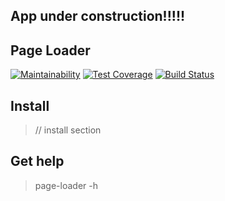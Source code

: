 ## App under construction!!!!!

## Page Loader

[![Maintainability](https://api.codeclimate.com/v1/badges/aea52cd206fee4732ca9/maintainability)](https://codeclimate.com/github/AndreyShimkov/backend-project-lvl3/maintainability) [![Test Coverage](https://api.codeclimate.com/v1/badges/aea52cd206fee4732ca9/test_coverage)](https://codeclimate.com/github/AndreyShimkov/backend-project-lvl3/test_coverage) [![Build Status](https://travis-ci.org/AndreyShimkov/backend-project-lvl3.svg?branch=master)](https://travis-ci.org/AndreyShimkov/backend-project-lvl3)

## Install 

> // install section 

## Get help

> page-loader -h
